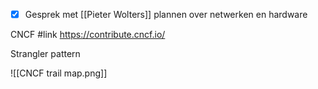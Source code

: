 - [x] Gesprek met [[Pieter Wolters]] plannen over netwerken en hardware

CNCF #link https://contribute.cncf.io/

Strangler pattern

![[CNCF trail map.png]]